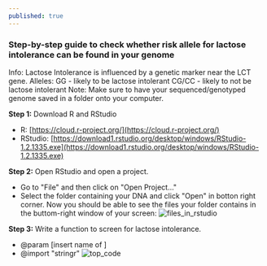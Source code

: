 ```yaml
---
published: true
---
```

### Step-by-step guide to check whether risk allele for lactose intolerance can be found in your genome
Info: Lactose Intolerance is influenced by a genetic marker near the LCT gene.
Alleles:
GG - likely to be lactose intolerant
CG/CC - likely to not be lactose intolerant
Note: Make sure to have your sequenced/genotyped genome saved in a folder onto your computer. 

**Step 1:** Download R and RStudio
- R: [https://cloud.r-project.org/](https://cloud.r-project.org/)
- RStudio: [https://download1.rstudio.org/desktop/windows/RStudio-1.2.1335.exe](https://download1.rstudio.org/desktop/windows/RStudio-1.2.1335.exe)

**Step 2:** Open RStudio and open a project.
- Go to "File" and then click on "Open Project..."
- Select the folder containing your DNA and click "Open" in botton right corner. 
Now you should be able to see the files your folder contains in the buttom-right window of your screen:
![files_in_rstudio]({{site.baseurl}}/_img/IngaDNAonRstudio.png)

**Step 3:** Write a function to screen for lactose intolerance.

- @param [insert name of ]
- @import "stringr"
![top_code]({{site.baseurl}}/_img/lactose_rcode.png)
